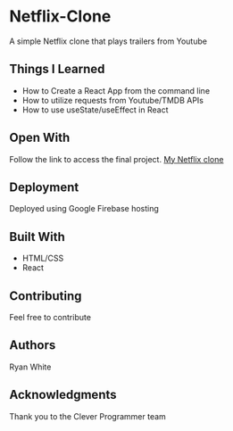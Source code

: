 # Netflix-Clone
  A simple Netflix clone that plays trailers from Youtube 

## Things I Learned
* How to Create a React App from the command line
* How to utilize requests from Youtube/TMDB APIs
* How to use useState/useEffect in React 

## Open With
  Follow the link to access the final project. [My Netflix clone](https://netflix-clone-59b6e.web.app/)

## Deployment
Deployed using Google Firebase hosting

## Built With
* HTML/CSS
* React

## Contributing
Feel free to contribute 

## Authors
  Ryan White

## Acknowledgments 
  Thank you to the Clever Programmer team
